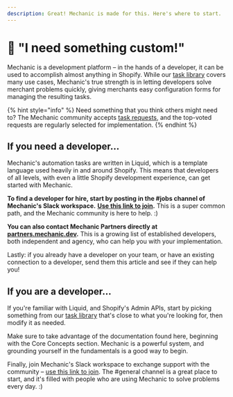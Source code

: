 ```yaml
---
description: Great! Mechanic is made for this. Here's where to start. :)
---
```


# 🙋 "I need something custom!"

Mechanic is a development platform – in the hands of a developer, it can be used to accomplish almost anything in Shopify. While our [task library](resources/task-library/) covers many use cases, Mechanic's true strength is in letting developers solve merchant problems quickly, giving merchants easy configuration forms for managing the resulting tasks.

{% hint style="info" %}
Need something that you think others might need to? The Mechanic community accepts [task requests](resources/task-library/requesting.md), and the top-voted requests are regularly selected for implementation.
{% endhint %}

## If you need a developer…

Mechanic's automation tasks are written in Liquid, which is a template language used heavily in and around Shopify. This means that developers of all levels, with even a little Shopify development experience, can get started with Mechanic.

**To find a developer for hire, start by posting in the #jobs channel of Mechanic's Slack workspace.** [**Use this link to join**](https://join.slack.com/t/usemechanic/shared\_invite/zt-cq84nrs7-ggYbYTbf\~CrCjTg8nmHP2A)**.** This is a super common path, and the Mechanic community is here to help. :)

**You can also contact Mechanic Partners directly at** [**partners.mechanic.dev**](https://partners.mechanic.dev)**.** This is a growing list of established developers, both independent and agency, who can help you with your implementation.

Lastly: if you already have a developer on your team, or have an existing connection to a developer, send them this article and see if they can help you!

## If you are a developer…

If you're familiar with Liquid, and Shopify's Admin APIs, start by picking something from our [task library](resources/task-library/) that's close to what you're looking for, then modify it as needed.

Make sure to take advantage of the documentation found here, beginning with the Core Concepts section. Mechanic is a powerful system, and grounding yourself in the fundamentals is a good way to begin.

Finally, join Mechanic's Slack workspace to exchange support with the community – [use this link to join](https://join.slack.com/t/usemechanic/shared\_invite/zt-cq84nrs7-ggYbYTbf\~CrCjTg8nmHP2A). The #general channel is a great place to start, and it's filled with people who are using Mechanic to solve problems every day. :)
